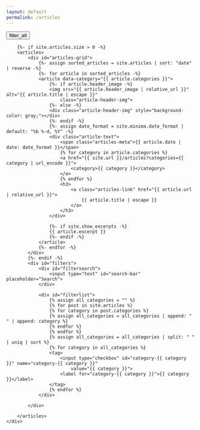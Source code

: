 ```yaml
---
layout: default
permalink: /articles
---
```


<div id="articles" class="content-wrapper">
    <div class="wrapper">
        <button id="filtericon">
            <span class="material-symbols-rounded">filter_alt</span>
        </button>

        {%- if site.articles.size > 0 -%}
        <articles>
            <div id="articles-grid">
                {%- assign sorted_articles = site.articles | sort: "date" | reverse -%}
                {%- for article in sorted_articles -%}
                <article data-category="{{ article.categories }}">
                    {%- if article.header_image -%}
                    <img src="{{ article.header_image | relative_url }}" alt="{{ article.title | escape }}"
                        class="article-header-img">
                    {%- else -%}
                    <div class="article-header-img" style="background-color: gray;"></div>
                    {%- endif -%}
                    {%- assign date_format = site.minima.date_format | default: "%b %-d, %Y" -%}
                    <div class="article-text">
                        <span class="articles-meta">{{ article.date | date: date_format }}</span>
                        {% for category in article.categories %}
                        <a href="{{ site.url }}/articles?categories={{ category | url_encode }}">
                            <category>{{ category }}</category>
                        </a>
                        {% endfor %}
                        <h3>
                            <a class="articles-link" href="{{ article.url | relative_url }}">
                                {{ article.title | escape }}
                            </a>
                        </h3>
                    </div>

                    {%- if site.show_excerpts -%}
                    {{ article.excerpt }}
                    {%- endif -%}
                </article>
                {%- endfor -%}
            </div>
            {%- endif -%}
            <div id="filters">
                <div id="filtersearch">
                    <input type="text" id="search-bar" placeholder="Search">
                </div>

                <div id="filterlist">
                    {% assign all_categories = "" %}
                    {% for post in site.articles %}
                    {% for category in post.categories %}
                    {% assign all_categories = all_categories | append: " " | append: category %}
                    {% endfor %}
                    {% endfor %}
                    {% assign all_categories = all_categories | split: " " | uniq | sort %}
                    {% for category in all_categories %}
                    <tag>
                        <input type="checkbox" id="category-{{ category }}" name="category-{{ category }}"
                            value="{{ category }}">
                        <label for="category-{{ category }}">{{ category }}</label>
                    </tag>
                    {% endfor %}
                </div>

            </div>

        </articles>
    </div>

</div>
<script src="scripts/articles.js"></script>